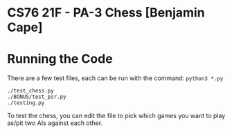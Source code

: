 # CS76 21F - PA-3 Chess [Benjamin Cape]

# Running the Code

There are a few test files, each can be run with the command: `python3 *.py`

```
./test_chess.py
./BONUS/test_psr.py
./testing.py
```

To test the chess, you can edit the file to pick which games you want to play as/pit two AIs against each other.
